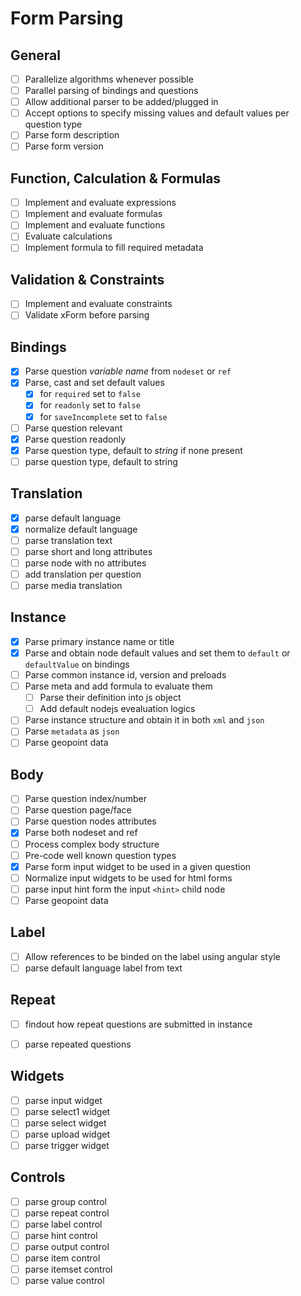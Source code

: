 # Form Parsing

## General
- [ ] Parallelize algorithms whenever possible
- [ ] Parallel parsing of bindings and questions
- [ ] Allow additional parser to be added/plugged in
- [ ] Accept options to specify missing values and default values per question type
- [ ] Parse form description
- [ ] Parse form version

## Function, Calculation & Formulas
- [ ] Implement and evaluate expressions
- [ ] Implement and evaluate formulas
- [ ] Implement and evaluate functions
- [ ] Evaluate calculations
- [ ] Implement formula to fill required metadata

## Validation & Constraints
- [ ] Implement and evaluate constraints
- [ ] Validate xForm before parsing

## Bindings
- [x] Parse question *variable name* from `nodeset` or `ref`
- [x] Parse, cast and set default values
    + [x] for `required` set to `false`
    + [x] for `readonly` set to `false`
    + [x] for `saveIncomplete` set to `false`
- [ ] Parse question relevant
- [x] Parse question readonly
- [x] Parse question type, default to *string* if none present
- [ ] parse question type, default to string

## Translation
- [x] parse default language
- [x] normalize default language
- [ ] parse translation text
- [ ] parse short and long attributes
- [ ] parse node with no attributes
- [ ] add translation per question
- [ ] parse media translation

## Instance
- [x] Parse primary instance name or title
- [x] Parse and obtain node default values and set them to `default` or `defaultValue` on bindings
- [ ] Parse common instance id, version and preloads
- [ ] Parse meta and add formula to evaluate them
    + [ ] Parse their definition into js object
    + [ ] Add default nodejs evealuation logics 
- [ ] Parse instance structure and obtain it in both `xml` and `json`
- [ ] Parse `metadata` as `json`
- [ ] Parse geopoint data

## Body
- [ ] Parse question index/number
- [ ] Parse question page/face
- [ ] Parse question nodes attributes
- [x] Parse both nodeset and ref
- [ ] Process complex body structure
- [ ] Pre-code well known question types
- [x] Parse form input widget to be used in a given question
- [ ] Normalize input widgets to be used for html forms
- [ ] parse input hint form the input `<hint>` child node
- [ ] Parse geopoint data

## Label
- [ ] Allow references to be binded on the label using angular style
- [ ] parse default language label from text

## Repeat
- [ ] findout how repeat questions are submitted in instance
- [ ] parse repeated questions


## Widgets
- [ ] parse input widget
- [ ] parse select1 widget
- [ ] parse select widget
- [ ] parse upload widget
- [ ] parse trigger widget

## Controls
- [ ] parse group control
- [ ] parse repeat control
- [ ] parse label control
- [ ] parse hint control
- [ ] parse output control
- [ ] parse item control
- [ ] parse itemset control
- [ ] parse value control